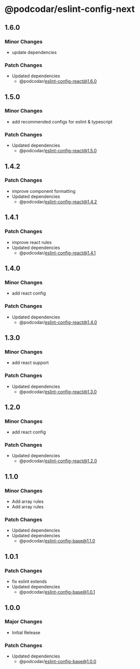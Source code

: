 # @podcodar/eslint-config-next

## 1.6.0

### Minor Changes

- update dependencies

### Patch Changes

- Updated dependencies
  - @podcodar/eslint-config-react@1.6.0

## 1.5.0

### Minor Changes

- add recommended configs for eslint & typescript

### Patch Changes

- Updated dependencies
  - @podcodar/eslint-config-react@1.5.0

## 1.4.2

### Patch Changes

- improve component formatting
- Updated dependencies
  - @podcodar/eslint-config-react@1.4.2

## 1.4.1

### Patch Changes

- improve react rules
- Updated dependencies
  - @podcodar/eslint-config-react@1.4.1

## 1.4.0

### Minor Changes

- add react config

### Patch Changes

- Updated dependencies
  - @podcodar/eslint-config-react@1.4.0

## 1.3.0

### Minor Changes

- add react support

### Patch Changes

- Updated dependencies
  - @podcodar/eslint-config-react@1.3.0

## 1.2.0

### Minor Changes

- add react config

### Patch Changes

- Updated dependencies
  - @podcodar/eslint-config-react@1.2.0

## 1.1.0

### Minor Changes

- Add array rules
- Add array rules

### Patch Changes

- Updated dependencies
- Updated dependencies
  - @podcodar/eslint-config-base@1.1.0

## 1.0.1

### Patch Changes

- fix eslint extends
- Updated dependencies
  - @podcodar/eslint-config-base@1.0.1

## 1.0.0

### Major Changes

- Initial Release

### Patch Changes

- Updated dependencies
  - @podcodar/eslint-config-base@1.0.0

